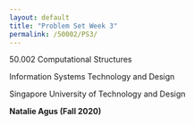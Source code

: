 ```yaml
---
layout: default
title: "Problem Set Week 3"
permalink: /50002/PS3/
---
```

50.002 Computational Structures 

Information Systems Technology and Design 

Singapore University of Technology and Design 

**Natalie Agus (Fall 2020)**



<!--stackedit_data:
eyJoaXN0b3J5IjpbLTYxMDQ3MzAxOF19
-->